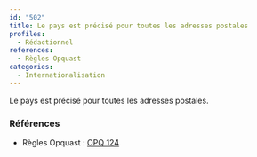```yaml
---
id: "502"
title: Le pays est précisé pour toutes les adresses postales
profiles:
  - Rédactionnel
references:
  - Règles Opquast
categories:
  - Internationalisation
---
```


Le pays est précisé pour toutes les adresses postales.

### Références

*   Règles Opquast : [OPQ 124](https://checklists.opquast.com/fr/assurance-qualite-web/le-pays-est-precise-pour-toutes-les-adresses-postales)
